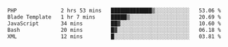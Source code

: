 
<!--START_SECTION:waka-->

```txt
PHP              2 hrs 53 mins   █████████████▒░░░░░░░░░░░   53.06 %
Blade Template   1 hr 7 mins     █████▒░░░░░░░░░░░░░░░░░░░   20.69 %
JavaScript       34 mins         ██▓░░░░░░░░░░░░░░░░░░░░░░   10.60 %
Bash             20 mins         █▓░░░░░░░░░░░░░░░░░░░░░░░   06.18 %
XML              12 mins         █░░░░░░░░░░░░░░░░░░░░░░░░   03.81 %
```

<!--END_SECTION:waka-->

